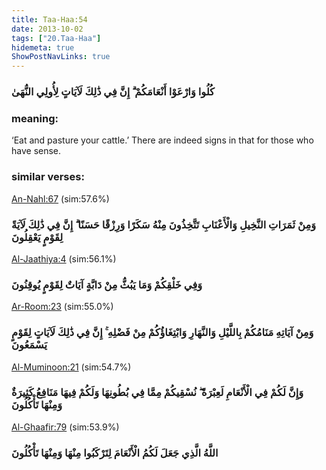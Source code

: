 ```yaml
---
title: Taa-Haa:54
date: 2013-10-02
tags: ["20.Taa-Haa"]
hidemeta: true 
ShowPostNavLinks: true 
---
```

### كُلُوا وَارْعَوْا أَنْعَامَكُمْ ۗ إِنَّ فِي ذَٰلِكَ لَآيَاتٍ لِأُولِي النُّهَىٰ
### meaning: 
‘Eat and pasture your cattle.’ There are indeed signs in that for those who have sense.
### similar verses: 

[An-Nahl:67](/16/67) (sim:57.6%)

### وَمِنْ ثَمَرَاتِ النَّخِيلِ وَالْأَعْنَابِ تَتَّخِذُونَ مِنْهُ سَكَرًا وَرِزْقًا حَسَنًا ۗ إِنَّ فِي ذَٰلِكَ لَآيَةً لِقَوْمٍ يَعْقِلُونَ

[Al-Jaathiya:4](/45/4) (sim:56.1%)

### وَفِي خَلْقِكُمْ وَمَا يَبُثُّ مِنْ دَابَّةٍ آيَاتٌ لِقَوْمٍ يُوقِنُونَ

[Ar-Room:23](/30/23) (sim:55.0%)

### وَمِنْ آيَاتِهِ مَنَامُكُمْ بِاللَّيْلِ وَالنَّهَارِ وَابْتِغَاؤُكُمْ مِنْ فَضْلِهِ ۚ إِنَّ فِي ذَٰلِكَ لَآيَاتٍ لِقَوْمٍ يَسْمَعُونَ

[Al-Muminoon:21](/23/21) (sim:54.7%)

### وَإِنَّ لَكُمْ فِي الْأَنْعَامِ لَعِبْرَةً ۖ نُسْقِيكُمْ مِمَّا فِي بُطُونِهَا وَلَكُمْ فِيهَا مَنَافِعُ كَثِيرَةٌ وَمِنْهَا تَأْكُلُونَ

[Al-Ghaafir:79](/40/79) (sim:53.9%)

### اللَّهُ الَّذِي جَعَلَ لَكُمُ الْأَنْعَامَ لِتَرْكَبُوا مِنْهَا وَمِنْهَا تَأْكُلُونَ
